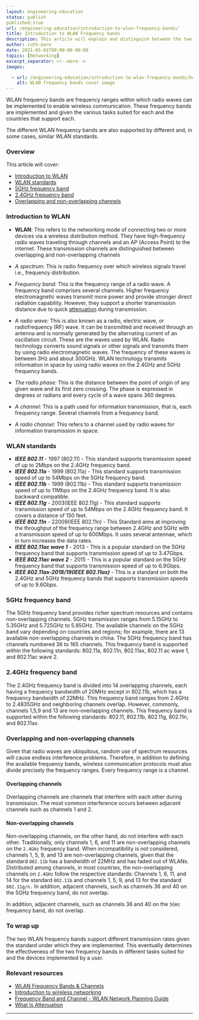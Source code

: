 ```yaml
---
layout: engineering-education
status: publish
published:true 
url: /engineering-education/introduction-to-wlan-frequency-bands/
title: Introduction to WLAN Frequency bands
description: This article will explain and distinguish between the two WLAN frequency bands 2.4GHz and 5GHz. It will define the WLAN standards supported by each of the frequency bands and further state the channels within the frequency bands.
author: ruth-mare
date: 2021-05-01T00:00:00-08:00
topics: [Networking]
excerpt_separator: <!--more-->
images:

  - url: /engineering-education/introduction-to-wlan-frequency-bands/hero.jpg
    alt: WLAN frequency bands cover image 
---
```


WLAN frequency bands are frequency ranges within which radio waves can be implemented to enable wireless communication. These frequency bands are implemented and given the various tasks suited for each and the countries that support each.
<!--more-->
The different WLAN frequency bands are also supported by different and, in some cases, similar WLAN standards.

### Overview
This article will cover:
- [Introduction to WLAN](#introduction-to-wlan)
- [WLAN standards](#wlan-standards)
- [5GHz frequency band](#5ghz-frequency-band)
- [2.4GHz frequency band](#2.4ghz-frequency-band)
- [Overlapping and non-overlapping channels](#overlapping-and-nonoverlapping-channels)

### Introduction to WLAN
- **WLAN**: This refers to the networking mode of connecting two or more devices via a wireless distribution method. They have high-frequency radio waves traveling through channels and an AP (Access Point) to the internet. These transmission channels are distinguished between overlapping and non-overlapping channels

- *A spectrum:* This is radio frequency over which wireless signals travel i.e., frequency distribution.

- *Frequency band:* This is the frequency range of a radio wave. A frequency band comprises several channels.
Higher frequency electromagnetic waves transmit more power and provide stronger direct radiation capability. However, they support a shorter transmission distance due to quick [attenuation](https://www.comptia.org/content/guides/what-is-attenuation) during transmission.

- *A radio wave:* This is also known as a radio, electric wave, or radiofrequency (RF) wave. It can be transmitted and received through an antenna and is normally generated by the alternating current of an oscillation circuit. These are the waves used by WLAN. Radio technology converts sound signals or other signals and transmits them by using radio electromagnetic waves. The frequency of these waves is between 3Hz and about 300GHz. WLAN technology transmits information in space by using radio waves on the 2.4GHz and 5GHz frequency bands.

- *The radio phase:* This is the distance between the point of origin of any given wave and its first zero crossing. The phase is expressed in degrees or radians and every cycle of a wave spans 360 degrees.

- *A channel:* This is a path used for information transmission, that is, each frequency range. Several channels from a frequency band.

- *A radio channel:* This refers to a channel used by radio waves for information transmission in space.

### WLAN standards
- ***IEEE 802.11*** - 1997 (802.11) - This standard supports transmission speed of up to 2Mbps on the 2.4GHz frequency band.
- ***IEEE 802.11a*** - 1999 (802.11a) - This standard supports transmission speed of up to 54Mbps on the 5GHz frequency band.
- ***IEEE 802.11b*** - 1999 (802.11b) - This standard supports transmission speed of up to 11Mbps on the 2.4GHz frequency band. It is also backward compatible.
- ***IEEE 802.11g*** - 2003(IEEE 802.11g) - This standard supports transmission speed of up to 54Mbps on the 2.4GHz frequency band. It covers a distance of 150 feet.
- ***IEEE 802.11n*** - 22009(IEEE 802.11n) - This Standard aims at improving the throughput of the frequency range between 2.4GHz and 5GHz with a transmission speed of up to 600Mbps. It uses several antennae, which in turn increases the data rates.
- ***IEEE 802.11ac wave 1*** - 2013 - This is a popular standard on the 5GHz frequency band that supports transmission speed of up to 3.47Gbps.
- ***IEEE 802.11ac wave 2*** - 2015 - This is a popular standard on the 5GHz frequency band that supports transmission speed of up to 6.9Gbps.
- ***IEEE 802.11ax-2018/19(IEEE 802.11ax)*** - This is a standard on both the 2.4GHz and 5GHz frequency bands that supports transmission speeds of up to 9.6Gbps.

### 5GHz frequency band
The 5GHz frequency band provides richer spectrum resources and contains non-overlapping channels. 5GHz transmission ranges from 5.15GHz to 5.35GHz and 5.725GHz to 5.85GHz. The available channels on the 5GHz band vary depending on countries and regions; for example, there are 13 available non-overlapping channels in china.
The 5GHz frequency band has channels numbered 36 to 165 channels. This frequency band is supported within the following standards: 802.11a, 802.11n, 802.11ax, 802.11 ac wave 1, and 802.11ac wave 2.

### 2.4GHz frequency band
The 2.4GHz frequency band is divided into 14 overlapping channels, each having a frequency bandwidth of 20MHz except in 802.11b, which has a frequency bandwidth of 22MHz. This frequency band ranges from 2.4GHz to 2.4835GHz and neighboring channels overlap. However, commonly, channels 1,5,9 and 13 are non-overlapping channels.
This frequency band is supported within the following standards: 802.11, 802.11b, 802.11g, 802.11n, and 802.11ax.

### Overlapping and non-overlapping channels
Given that radio waves are ubiquitous, random use of spectrum resources will cause endless interference problems. Therefore, in addition to defining the available frequency bands, wireless communication protocols must also divide precisely the frequency ranges. Every frequency range is a channel.

#### Overlapping channels
Overlapping channels are channels that interfere with each other during transmission. The most common interference occurs between adjacent channels such as channels 1 and 2.

#### Non-overlapping channels
Non-overlapping channels, on the other hand, do not interfere with each other. Traditionally, only channels 1, 6, and 11 are non-overlapping channels on the `2.4GHz` frequency band. When incompatibility is not considered, channels 1, 5, 9, and 13 are non-overlapping channels, given that the standard `802.11b` has a bandwidth of 22MHz and has faded out of WLANs.
Distributed among channels, in most countries, the non-overlapping channels on `2.4GHz` follow the respective standards: Channels 1, 6, 11, and 14 for the standard `802.11b` and channels 1, 5, 9, and 13 for the standard `802.11g/n.`
In addition, adjacent channels, such as channels 36 and 40 on the 5GHz frequency band, do not overlap.

In addition, adjacent channels, such as channels 36 and 40 on the `5GHz` frequency band, do not overlap.

### To wrap up
The two WLAN frequency bands support different transmission rates given the standard under which they are implemented. This eventually determines the effectiveness of the two frequency bands in different tasks suited for and the devices implemented by a user.

### Relevant resources
- [WLAN Frequency Bands & Channels](https://www.cablefree.net/wirelesstechnology/wireless-lan/wlan-frequency-bands-channels/#:~:text=WLAN%20Frequency%20Bands%3A%20The%20802.11,into%20a%20multitude%20of%20channels.)
- [Introduction to wireless networking](https://www.section.io/engineering-education/introduction-to-wireless-networking/)
- [Frequency Band and Channel - WLAN Network Planning Guide](https://support.huawei.com/enterprise/en/doc/EDOC1000113315/2d2a4a3c/frequency-band-and-channel)
- [What Is Attenuation](https://www.comptia.org/content/guides/what-is-attenuation)

---
